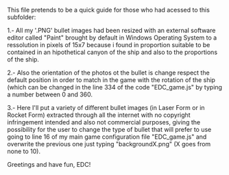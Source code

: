 
This file pretends to be a quick guide for those who had acessed to this subfolder:

1.- All my '.PNG' bullet images had been resized with an external software editor called "Paint" brought by default in
Windows Operating System to a ressolution in pixels of 15x7 because i found in proportion suitable to be contained in an hipothetical
canyon of the ship and also to the proportions of the ship.

2.- Also the orientation of the photos ot the bullet is change respect the default position in order to match in the game with the
rotation of the ship (which can be changed in the line 334 of the code "EDC_game.js" by typing a number between 0 and 360.

3.- Here I'll put a variety of different bullet images (in Laser Form or in Rocket Form) extracted through all the internet with no 
copyright infringement intended and also not commercial purposes, giving the possibility for the user to change the type of bullet 
that will prefer to use going to line 16 of my main game configuration file "EDC_game.js" and overwrite the previous one 
just typing "backgroundX.png" (X goes from none to 10).

Greetings and have fun, EDC!
